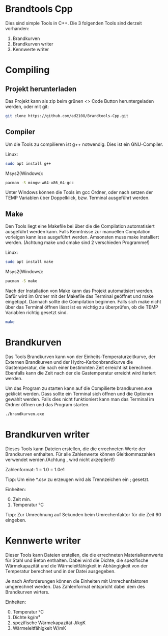 # Brandtools Cpp

Dies sind simple Tools in C++. Die 3 folgenden Tools sind derzeit vorhanden:

1. Brandkurven
2. Brandkurven writer
3. Kennwerte writer

# Compiling

## Projekt herunterladen

Das Projekt kann als zip beim grünen <> Code Button heruntergeladen werden, oder mit git:

```bash
git clone https://github.com/ad2108/Brandtools-Cpp.git
```

## Compiler
Um die Tools zu compilieren ist g++ notwendig. Dies ist ein GNU-Compiler.

Linux:

```bash
sudo apt install g++
```

Msys2(Windows):

```bash
pacman -S mingw-w64-x86_64-gcc
```

Unter Windows können die Tools im gcc Ordner, oder nach setzen der TEMP Variablen über Doppelklick, bzw. Terminal ausgeführt werden.

## Make
Den Tools liegt eine Makefile bei über die die Compilation automatisiert ausgeführt werden kann. Falls Kenntnisse zur manuellen Compilation vorleigen kann iese ausgeführt werden. Amsonsten muss make installiert werden. (Achtung make und cmake sind 2 verschieden Programme!)

Linux:

```bash
sudo apt install make
```

Msys2(Windows):

```bash
pacman -S make
```

Nach der Installation von Make kann das Projekt automatisiert werden. Dafür wird im Ordner mit der Makefile das Terminal geöffnet und make eingetippt. Dannach sollte die Compilation beginnen. Falls sich make nicht über das Terminal öffnen lässt ist es wichtig zu überprüfen, ob die TEMP Variablen richtig gesetzt sind.

```bash
make
```

# Brandkurven

Das Tools Brandkurven kann von der Einheits-Temperaturzeitkurve, der Externen Brandkurven und der Hydro-Karbonbrandkurve die Gastemperatur, die nach einer bestimmten Zeit erreicht ist berechnen. Ebenfalls kann die Zeit nach der die Gastemperatur erreicht wird iteriert werden.

Um das Program zu starten kann auf die Compilierte brandkurven.exe geklickt werden. Dass sollte ein Terminal sich öffnen und die Optionen gewählt werden. Falls dies nicht funktioniert kann man das Terminal im Ordner öffnen und das Program starten.

```bash
./brandkurven.exe
```

# Brandkurven writer

Dieses Tools kann Dateien erstellen, die die errechneten Werte der Brandkurven enthalten. Für alle Zahlenwerte können Gleitkommazahlen verwendet werden.(Achtung , wird nicht akzeptiert!)

Zahlenformat: 1 = 1.0 = 1.0e1

Tipp: Um eine *.csv zu erzeugen wird als Trennzeichen ein ; gesetzt.

Einheiten:

0. Zeit min.
1. Temperatur °C

Tipp: Zur Umrechnung auf Sekunden beim Umrechenfaktor für die Zeit 60 eingeben.

# Kennwerte writer

Dieser Tools kann Dateien erstellen, die die errechneten Materialkennwerte für Stahl und Beton enthalten. Dabei wird die Dichte, die spezifische Wärmekapazität und die Wärmeleitfähigkeit in Abhängigkeit von der Temperatur berechnet und in der Datei ausgegeben.

Je nach Anforderungen können die Einheiten mit Umrechenfaktoren umgerechnet werden. Das Zahlenformat entspricht dabei dem des Brandkurven wirters.

Einheiten:

0. Temperatur °C
1. Dichte kg/m³
2. spezifische Wärmekapazität J/kgK
3. Wärmeleitfähigkeit W/mK

